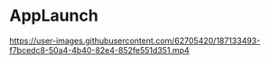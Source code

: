 # AppLaunch


https://user-images.githubusercontent.com/62705420/187133493-f7bcedc8-50a4-4b40-82e4-852fe551d351.mp4

